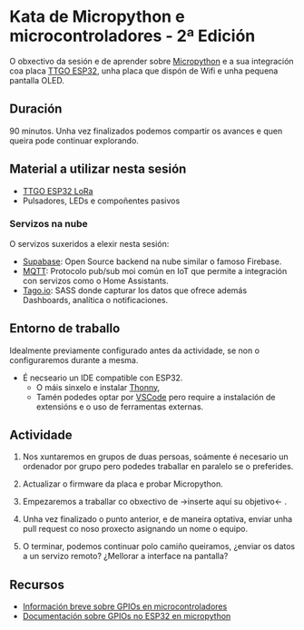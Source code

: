 # Kata de Micropython e microcontroladores - 2ª Edición

O obxectivo da sesión e de aprender sobre [Micropython](https://micropython.org/) e a sua integración coa
placa [TTGO ESP32](https://makeradvisor.com/esp32-sx1276-lora-ssd1306-oled/), unha placa que dispón de
Wifi e unha pequena pantalla OLED.

## Duración

90 minutos. Unha vez finalizados podemos compartir os avances e quen queira pode continuar explorando.

## Material a utilizar nesta sesión

* [TTGO ESP32 LoRa](https://makeradvisor.com/esp32-sx1276-lora-ssd1306-oled/)
* Pulsadores, LEDs e compoñentes pasivos
### Servizos na nube

O servizos suxeridos a elexir nesta sesión:

* [Supabase](https://supabase.com/): Open Source backend na nube similar o famoso Firebase.
* [MQTT](https://mqtt.org/): Protocolo pub/sub moi común en IoT que permite a integración con servizos como o
Home Assistants.
* [Tago.io](https://tago.io/): SASS donde capturar los datos que ofrece además Dashboards,
analítica o notificaciones.


## Entorno de traballo

Idealmente previamente configurado antes da actividade, se non o configuraremos
durante a mesma.

* É necseario un IDE compatible con ESP32.
  * O máis sinxelo e instalar [Thonny](https://thonny.org/),
  * Tamén podedes optar por [VSCode](https://code.visualstudio.com/) pero require a instalación de
extensións e o uso de ferramentas externas.

## Actividade

1. Nos xuntaremos en grupos de duas persoas, soámente é necesario un ordenador
por grupo pero podedes traballar en paralelo se o preferides.

2. Actualizar o firmware da placa e probar Micropython.

3. Empezaremos a traballar co obxectivo de ->inserte aquí su objetivo<- .

4. Unha vez finalizado o punto anterior, e de maneira optativa, enviar unha pull request co noso
proxecto asignando un nome o equipo.

5. O terminar, podemos continuar polo camiño queiramos, ¿enviar os datos a un servizo remoto?
¿Mellorar a interface na pantalla?

## Recursos

* [Información breve sobre GPIOs en microcontroladores](https://embeddedartistry.com/blog/2018/06/04/demystifying-microcontroller-gpio-settings/)
* [Documentación sobre GPIOs no ESP32 en micropython](https://docs.micropython.org/en/latest/esp32/quickref.html#pins-and-gpio)

